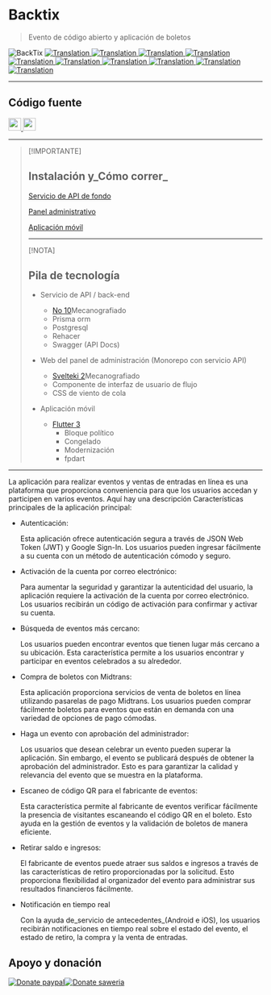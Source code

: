 # Backtix

> Evento de código abierto y aplicación de boletos

<img src="assets/social_preview.png" alt="BackTix">

<a href="./README.md">
  <img alt="Translation" src="https://img.shields.io/badge/Bahasa_Indonesia-blue?style=for-the-badge&logo=googletranslate&logoColor=blue&labelColor=white">
</a>
<a href="./README.en.md">
  <img alt="Translation" src="https://img.shields.io/badge/English-blue?style=for-the-badge&logo=googletranslate&logoColor=blue&labelColor=white">
</a>
<a href="./README.zh-CN.md">
  <img alt="Translation" src="https://img.shields.io/badge/简体中文-blue?style=for-the-badge&logo=googletranslate&logoColor=blue&labelColor=white">
</a>
<a href="./README.ja.md">
  <img alt="Translation" src="https://img.shields.io/badge/日本語-blue?style=for-the-badge&logo=googletranslate&logoColor=blue&labelColor=white">
</a>
<a href="./README.ar.md">
  <img alt="Translation" src="https://img.shields.io/badge/Arabic_عربي-blue?style=for-the-badge&logo=googletranslate&logoColor=blue&labelColor=white">
</a>
<a href="./README.pt.md">
  <img alt="Translation" src="https://img.shields.io/badge/Português-blue?style=for-the-badge&logo=googletranslate&logoColor=blue&labelColor=white">
</a>
<a href="./README.es.md">
  <img alt="Translation" src="https://img.shields.io/badge/Español-blue?style=for-the-badge&logo=googletranslate&logoColor=blue&labelColor=white">
</a>
<a href="./README.fr.md">
  <img alt="Translation" src="https://img.shields.io/badge/Français-blue?style=for-the-badge&logo=googletranslate&logoColor=blue&labelColor=white">
</a>
<a href="./README.vi.md">
  <img alt="Translation" src="https://img.shields.io/badge/Tiếng_Việt-blue?style=for-the-badge&logo=googletranslate&logoColor=blue&labelColor=white">
</a>
<a href="./README.hi.md">
  <img alt="Translation" src="https://img.shields.io/badge/Hindi_हिंदी-blue?style=for-the-badge&logo=googletranslate&logoColor=blue&labelColor=white">
</a>

* * *

## Código fuente

<a href="https://github.com/ikhsan3adi/backtix-app">
  <img height='25em' src="https://img.shields.io/badge/BackTix_App-027DFD?style=for-the-badge&logo=github&logoColor=white" title="ikhsan3adi" alt="source code" />
</a>

<a href="https://github.com/ikhsan3adi/backtix-service">
  <img height='25em' src="https://img.shields.io/badge/BackTix_Api_Service & Admin panel-ea2845?style=for-the-badge&logo=github&logoColor=white" title="ikhsan3adi" alt="source code" />
</a>

* * *

> [!IMPORTANTE]
>
> ## Instalación y_Cómo correr_
>
> [Servicio de API de fondo](docs/api-service.md)
>
> [Panel administrativo](docs/admin-panel.md)
>
> [Aplicación móvil](docs/mobile-app.md)
>
> * * *
>
> [!NOTA]
>
> ## Pila de tecnología
>
> -   Servicio de API / back-end
>
>     -   [No 10](https://nestjs.com/)Mecanografiado
>     -   Prisma orm
>     -   Postgresql
>     -   Rehacer
>     -   Swagger (API Docs)
>
> -   Web del panel de administración (Monorepo con servicio API)
>
>     -   [Svelteki 2](https://kit.svelte.dev/)Mecanografiado
>     -   Componente de interfaz de usuario de flujo
>     -   CSS de viento de cola
>
> -   Aplicación móvil
>
>     -   [Flutter 3](https://flutter.dev/)
>         -   Bloque político
>         -   Congelado
>         -   Modernización
>         -   fpdart

* * *

La aplicación para realizar eventos y ventas de entradas en línea es una plataforma que proporciona conveniencia para que los usuarios accedan y participen en varios eventos. Aquí hay una descripción
Características principales de la aplicación principal:

-   Autenticación:

    Esta aplicación ofrece autenticación segura a través de JSON Web Token (JWT) y Google Sign-In. Los usuarios pueden ingresar fácilmente a su cuenta con un método de autenticación cómodo y seguro.

-   Activación de la cuenta por correo electrónico:

    Para aumentar la seguridad y garantizar la autenticidad del usuario, la aplicación requiere la activación de la cuenta por correo electrónico. Los usuarios recibirán un código de activación para confirmar y activar su cuenta.

-   Búsqueda de eventos más cercano:

    Los usuarios pueden encontrar eventos que tienen lugar más cercano a su ubicación. Esta característica permite a los usuarios encontrar y participar en eventos celebrados a su alrededor.

-   Compra de boletos con Midtrans:

    Esta aplicación proporciona servicios de venta de boletos en línea utilizando pasarelas de pago Midtrans. Los usuarios pueden comprar fácilmente boletos para eventos que están en demanda con una variedad de opciones de pago cómodas.

-   Haga un evento con aprobación del administrador:

    Los usuarios que desean celebrar un evento pueden superar la aplicación. Sin embargo, el evento se publicará después de obtener la aprobación del administrador. Esto es para garantizar la calidad y relevancia del evento que se muestra en la plataforma.

-   Escaneo de código QR para el fabricante de eventos:

    Esta característica permite al fabricante de eventos verificar fácilmente la presencia de visitantes escaneando el código QR en el boleto. Esto ayuda en la gestión de eventos y la validación de boletos de manera eficiente.

-   Retirar saldo e ingresos:

    El fabricante de eventos puede atraer sus saldos e ingresos a través de las características de retiro proporcionadas por la solicitud. Esto proporciona flexibilidad al organizador del evento para administrar sus resultados financieros fácilmente.

-   Notificación en tiempo real

    Con la ayuda de_servicio de antecedentes_(Android e iOS), los usuarios recibirán notificaciones en tiempo real sobre el estado del evento, el estado de retiro, la compra y la venta de entradas.

## Apoyo y donación

[![Donate paypal](https://img.shields.io/badge/Donate-PayPal-green.svg?style=for-the-badge)](https://paypal.me/ikhsan3adi?country.x=ID&locale.x=en_US)[![Donate saweria](https://img.shields.io/badge/Donate-Saweria-red?style=for-the-badge&link=https%3A%2F%2Fsaweria.co%2Fxiboxann)](https://saweria.co/xiboxann)
